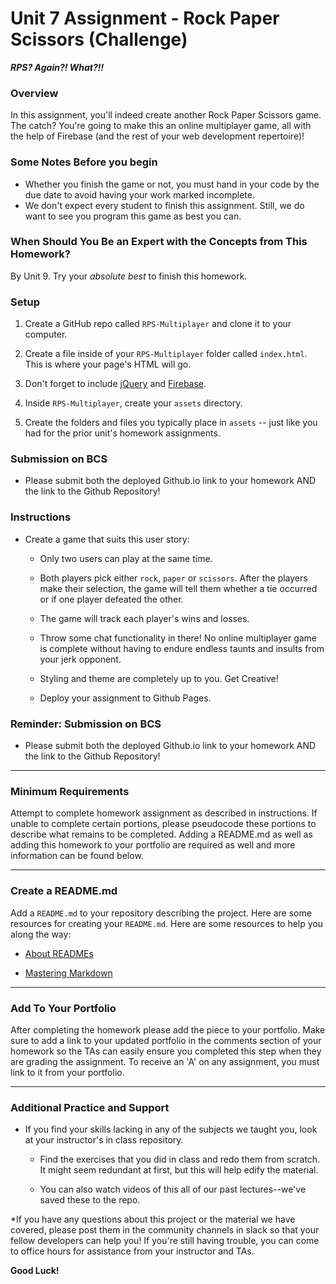 # Unit 7 Assignment - Rock Paper Scissors (Challenge)

**_RPS? Again?! What?!!_**

### Overview

In this assignment, you'll indeed create another Rock Paper Scissors game. The catch? You're going to make this an online multiplayer game, all with the help of Firebase (and the rest of your web development repertoire)!

### Some Notes Before you begin

-   Whether you finish the game or not, you must hand in your code by the due date to avoid having your work marked incomplete.
-   We don't expect every student to finish this assignment. Still, we do want to see you program this game as best you can.

### When Should You Be an Expert with the Concepts from This Homework?

By Unit 9. Try your _absolute best_ to finish this homework.

### Setup

1. Create a GitHub repo called `RPS-Multiplayer` and clone it to your computer.

2. Create a file inside of your `RPS-Multiplayer` folder called `index.html`. This is where your page's HTML will go.
3. Don't forget to include [jQuery](https://cdnjs.cloudflare.com/ajax/libs/jquery/3.2.1/jquery.min.js) and [Firebase](https://www.gstatic.com/firebasejs/live/3.0/firebase.js).

4. Inside `RPS-Multiplayer`, create your `assets` directory.
5. Create the folders and files you typically place in `assets` -- just like you had for the prior unit's homework assignments.

### Submission on BCS

-   Please submit both the deployed Github.io link to your homework AND the link to the Github Repository!

### Instructions

-   Create a game that suits this user story:

    -   Only two users can play at the same time.

    -   Both players pick either `rock`, `paper` or `scissors`. After the players make their selection, the game will tell them whether a tie occurred or if one player defeated the other.

    -   The game will track each player's wins and losses.

    -   Throw some chat functionality in there! No online multiplayer game is complete without having to endure endless taunts and insults from your jerk opponent.

    -   Styling and theme are completely up to you. Get Creative!

    -   Deploy your assignment to Github Pages.

### Reminder: Submission on BCS

-   Please submit both the deployed Github.io link to your homework AND the link to the Github Repository!

---

### Minimum Requirements

Attempt to complete homework assignment as described in instructions. If unable to complete certain portions, please pseudocode these portions to describe what remains to be completed. Adding a README.md as well as adding this homework to your portfolio are required as well and more information can be found below.

---

### Create a README.md

Add a `README.md` to your repository describing the project. Here are some resources for creating your `README.md`. Here are some resources to help you along the way:

-   [About READMEs](https://help.github.com/articles/about-readmes/)

-   [Mastering Markdown](https://guides.github.com/features/mastering-markdown/)

---

### Add To Your Portfolio

After completing the homework please add the piece to your portfolio. Make sure to add a link to your updated portfolio in the comments section of your homework so the TAs can easily ensure you completed this step when they are grading the assignment. To receive an 'A' on any assignment, you must link to it from your portfolio.

---

### Additional Practice and Support

-   If you find your skills lacking in any of the subjects we taught you, look at your instructor's in class repository.

    -   Find the exercises that you did in class and redo them from scratch. It might seem redundant at first, but this will help edify the material.

    -   You can also watch videos of this all of our past lectures--we've saved these to the repo.

\*If you have any questions about this project or the material we have covered, please post them in the community channels in slack so that your fellow developers can help you! If you're still having trouble, you can come to office hours for assistance from your instructor and TAs.

**Good Luck!**
